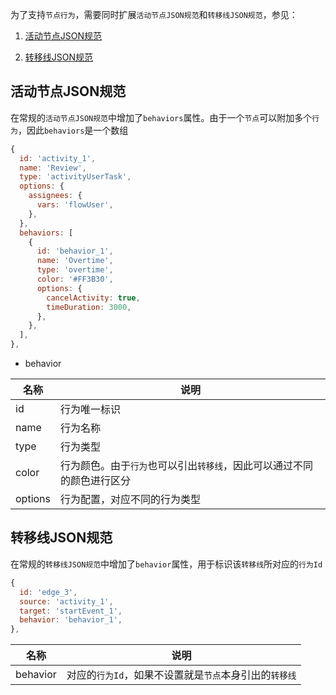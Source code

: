 为了支持`节点行为`，需要同时扩展`活动节点JSON规范`和`转移线JSON规范`，参见：

1. [活动节点JSON规范](https://cabloy.com/zh-cn/articles/flow-node-json.html)

2. [转移线JSON规范](https://cabloy.com/zh-cn/articles/flow-edge-sequence-json.html)

## 活动节点JSON规范

在常规的`活动节点JSON规范`中增加了`behaviors`属性。由于一个`节点`可以附加多个`行为`，因此`behaviors`是一个数组

``` javascript
{
  id: 'activity_1',
  name: 'Review',
  type: 'activityUserTask',
  options: {
    assignees: {
      vars: 'flowUser',
    },
  },
  behaviors: [
    {
      id: 'behavior_1',
      name: 'Overtime',
      type: 'overtime',
      color: '#FF3B30',
      options: {
        cancelActivity: true,
        timeDuration: 3000,
      },
    },
  ],
},
```

* behavior

| 名称 | 说明 |
|----|----|
| id | 行为唯一标识 |
| name | 行为名称 |
| type | 行为类型 |
| color | 行为颜色。由于`行为`也可以引出`转移线`，因此可以通过不同的颜色进行区分 |
| options | 行为配置，对应不同的行为类型 |

## 转移线JSON规范

在常规的`转移线JSON规范`中增加了`behavior`属性，用于标识该`转移线`所对应的`行为Id`

``` javascript
{
  id: 'edge_3',
  source: 'activity_1',
  target: 'startEvent_1',
  behavior: 'behavior_1',
},
```

| 名称 | 说明 |
|----|----|
| behavior | 对应的`行为Id`，如果不设置就是`节点`本身引出的`转移线` |
